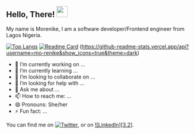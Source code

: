 ## Hello, There! <img src="https://raw.githubusercontent.com/MartinHeinz/MartinHeinz/master/wave.gif" width="30px"> 

My name is Morenike, I am a software developer/Frontend engineer from Lagos Nigeria.

[![Top Langs](https://github-readme-stats.vercel.app/api/top-langs/?username=mo-renike%theme=dark)](https://github.com/mo-renike/github-readme-stats)
[![Readme Card](https://github-readme-stats.vercel.app/api/pin/?username=mo-renike&repo=github-readme-stats)](https://github.com/mo-renike/github-readme-stats)
(https://github-readme-stats.vercel.app/api?username=mo-renike&show_icons=true&theme=dark)




- 🔭 I’m currently working on ...
- 🌱 I’m currently learning ...
- 👯 I’m looking to collaborate on ...
- 🤔 I’m looking for help with ...
- 💬 Ask me about ...
- 📫 How to reach me: ...
- 😄 Pronouns: She/her
- ⚡ Fun fact: ...

You can find me on [![Twitter][1.2]][1], or on [![LinkedIn][3.2]][3].



[1.2]: http://i.imgur.com/wWzX9uB.png (twitter icon without padding)
[2.2]: https://raw.githubusercontent.com/MartinHeinz/MartinHeinz/master/linkedin-3-16.png (LinkedIn icon without padding)

<!-- Links to your social media accounts -->

[1]: https://twitter.com/Mo_inspired_
[2]: https://www.linkedin.com/in/oyewole-morenike-572104120/
[3]:https://www.polywork.com/morenike#
